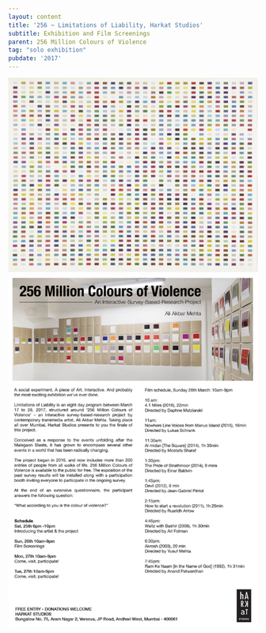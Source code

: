 ```yaml
---
layout: content
title: '256 ~ Limitations of Liability, Harkat Studios'
subtitle: Exhibition and Film Screenings
parent: 256 Million Colours of Violence
tag: "solo exhibition"
pubdate: '2017'
---
```

![](https://raw.githubusercontent.com/mpalash/aliakbarmehta/master/assets/img/256.jpg)
![](https://raw.githubusercontent.com/mpalash/aliakbarmehta/master/assets/img/256%20Million%20Colours%20of%20Violence_%20Poster.jpg)
